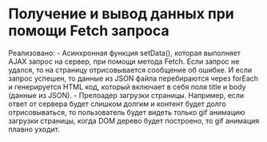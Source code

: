 <h1>Получение и вывод данных при помощи Fetch запроса</h1>
Реализовано:
- Асинхронная функция setData(), которая выполняет AJAX запрос на сервер, при помощи метода Fetch. Если запрос не удался, то на страницу отрисовывается сообщение об ошибке.
И если запрос успешен, то данные из JSON файла перебираются через forEach и генерируется HTML код, который включает в себя поля title и body (данные из JSON).
- Прелоадер загрузки страницы. Например, если ответ от сервера будет слишком долгим и контент будет долго отрисовываться, то пользователь будет видеть только gif анимацию загрузки страницы, когда DOM дерево будет построено, то gif анимация плавно уходит.

